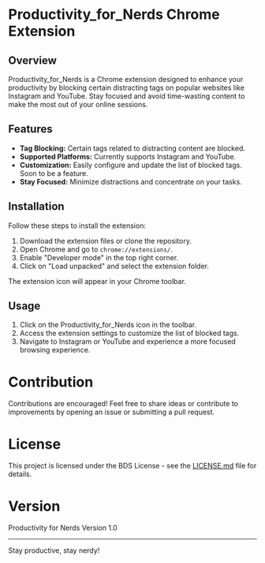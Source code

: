 # Productivity_for_Nerds Chrome Extension

## Overview

Productivity_for_Nerds is a Chrome extension designed to enhance your productivity by blocking certain distracting tags on popular websites like Instagram and YouTube. Stay focused and avoid time-wasting content to make the most out of your online sessions.

## Features

- **Tag Blocking:** Certain tags related to distracting content are blocked.
- **Supported Platforms:** Currently supports Instagram and YouTube.
- **Customization:** Easily configure and update the list of blocked tags. Soon to be a feature.
- **Stay Focused:** Minimize distractions and concentrate on your tasks.

## Installation

Follow these steps to install the extension:

1. Download the extension files or clone the repository.
2. Open Chrome and go to `chrome://extensions/`.
3. Enable "Developer mode" in the top right corner.
4. Click on "Load unpacked" and select the extension folder.

The extension icon will appear in your Chrome toolbar.

## Usage

1. Click on the Productivity_for_Nerds icon in the toolbar.
2. Access the extension settings to customize the list of blocked tags.
3. Navigate to Instagram or YouTube and experience a more focused browsing experience.

# Contribution

Contributions are encouraged! Feel free to share ideas or contribute to improvements by opening an issue or submitting a pull request.

# License

This project is licensed under the BDS License - see the [LICENSE.md](LICENSE.md) file for details.

# Version

Productivity for Nerds Version 1.0

---

Stay productive, stay nerdy!
